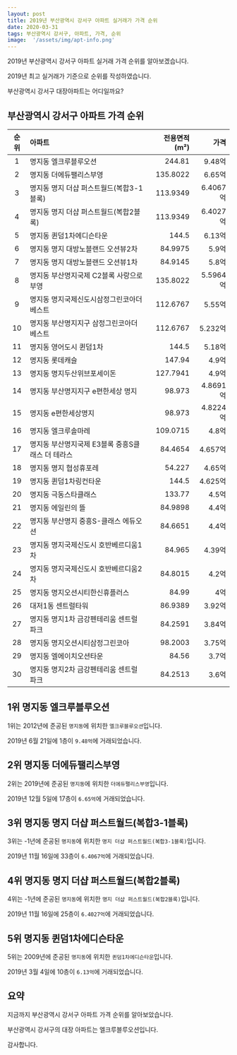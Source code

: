 ```yaml
---
layout: post
title: 2019년 부산광역시 강서구 아파트 실거래가 가격 순위
date: 2020-03-31
tags: 부산광역시 강서구, 아파트, 가격, 순위
image:  '/assets/img/apt-info.png'
---
```


2019년 부산광역시 강서구 아파트 실거래 가격 순위를 알아보겠습니다.

2019년 최고 실거래가 기준으로 순위를 작성하였습니다.

부산광역시 강서구 대장아파트는 어디일까요?

## 부산광역시 강서구 아파트 가격 순위

|순위|아파트|전용면적(m²)|가격|
|:---:|:------|---:|---:|
|1|명지동 엘크루블루오션|244.81|9.48억|
|2|명지동 더에듀팰리스부영|135.8022|6.65억|
|3|명지동 명지 더샵 퍼스트월드(복합3-1블록)|113.9349|6.4067억|
|4|명지동 명지 더샵 퍼스트월드(복합2블록)|113.9349|6.4027억|
|5|명지동 퀸덤1차에디슨타운|144.5|6.13억|
|6|명지동 명지 대방노블랜드 오션뷰2차|84.9975|5.9억|
|7|명지동 명지 대방노블랜드 오션뷰1차|84.9145|5.8억|
|8|명지동 부산명지국제 C2블록 사랑으로 부영|135.8022|5.5964억|
|9|명지동 명지국제신도시삼정그린코아더베스트|112.6767|5.55억|
|10|명지동 부산명지지구 삼정그린코아더베스트|112.6767|5.232억|
|11|명지동 영어도시 퀸덤1차|144.5|5.18억|
|12|명지동 롯데캐슬|147.94|4.9억|
|13|명지동 명지두산위브포세이돈|127.7941|4.9억|
|14|명지동 부산명지지구 e편한세상 명지|98.973|4.8691억|
|15|명지동 e편한세상명지|98.973|4.8224억|
|16|명지동 엘크루솔마레|109.0715|4.8억|
|17|명지동 부산명지국제 E3블록 중흥S클래스 더 테라스|84.4654|4.657억|
|18|명지동 명지 협성휴포레|54.227|4.65억|
|19|명지동 퀸덤1차링컨타운|144.5|4.625억|
|20|명지동 극동스타클래스|133.77|4.5억|
|21|명지동 에일린의 뜰|84.9898|4.4억|
|22|명지동 부산명지 중흥S-클래스 에듀오션|84.6651|4.4억|
|23|명지동 명지국제신도시 호반베르디움1차|84.965|4.39억|
|24|명지동 명지국제신도시 호반베르디움2차|84.8015|4.2억|
|25|명지동 명지오션시티한신휴플러스|84.99|4억|
|26|대저1동 센트럴타워|86.9389|3.92억|
|27|명지동 명지1차 금강펜테리움 센트럴파크|84.2591|3.84억|
|28|명지동 명지오션시티삼정그린코아|98.2003|3.75억|
|29|명지동 엘에이치오션타운|84.56|3.7억|
|30|명지동 명지2차 금강펜테리움 센트럴파크|84.2513|3.6억|



## 1위 명지동 엘크루블루오션

1위는 2012년에 준공된 `명지동`에 위치한 `엘크루블루오션`입니다.

2019년 6월 21일에 1층이 `9.48억`에 거래되었습니다.

<!-- * 카카오맵 - 지도퍼가기 -->
<!-- 1. 지도 노드 -->
<div id="daumRoughmapContainer1585858977383" class="root_daum_roughmap root_daum_roughmap_landing"></div>

<!--
	2. 설치 스크립트
	* 지도 퍼가기 서비스를 2개 이상 넣을 경우, 설치 스크립트는 하나만 삽입합니다.
-->
<script charset="UTF-8" class="daum_roughmap_loader_script" src="https://ssl.daumcdn.net/dmaps/map_js_init/roughmapLoader.js"></script>

<!-- 3. 실행 스크립트 -->
<script charset="UTF-8">
	new daum.roughmap.Lander({
		"timestamp" : "1585858977383",
		"key" : "xru8",
		"mapWidth" : "320",
		"mapHeight" : "180"
	}).render();
</script>

## 2위 명지동 더에듀팰리스부영

2위는 2019년에 준공된 `명지동`에 위치한 `더에듀팰리스부영`입니다.

2019년 12월 5일에 17층이 `6.65억`에 거래되었습니다.

<!-- * 카카오맵 - 지도퍼가기 -->
<!-- 1. 지도 노드 -->
<div id="daumRoughmapContainer1585858948795" class="root_daum_roughmap root_daum_roughmap_landing"></div>

<!--
	2. 설치 스크립트
	* 지도 퍼가기 서비스를 2개 이상 넣을 경우, 설치 스크립트는 하나만 삽입합니다.
-->
<script charset="UTF-8" class="daum_roughmap_loader_script" src="https://ssl.daumcdn.net/dmaps/map_js_init/roughmapLoader.js"></script>

<!-- 3. 실행 스크립트 -->
<script charset="UTF-8">
	new daum.roughmap.Lander({
		"timestamp" : "1585858948795",
		"key" : "xru7",
		"mapWidth" : "320",
		"mapHeight" : "180"
	}).render();
</script>

## 3위 명지동 명지 더샵 퍼스트월드(복합3-1블록)

3위는 -1년에 준공된 `명지동`에 위치한 `명지 더샵 퍼스트월드(복합3-1블록)`입니다.

2019년 11월 16일에 33층이 `6.4067억`에 거래되었습니다.

<!-- * 카카오맵 - 지도퍼가기 -->
<!-- 1. 지도 노드 -->
<div id="daumRoughmapContainer1585858938187" class="root_daum_roughmap root_daum_roughmap_landing"></div>

<!--
	2. 설치 스크립트
	* 지도 퍼가기 서비스를 2개 이상 넣을 경우, 설치 스크립트는 하나만 삽입합니다.
-->
<script charset="UTF-8" class="daum_roughmap_loader_script" src="https://ssl.daumcdn.net/dmaps/map_js_init/roughmapLoader.js"></script>

<!-- 3. 실행 스크립트 -->
<script charset="UTF-8">
	new daum.roughmap.Lander({
		"timestamp" : "1585858938187",
		"key" : "xru6",
		"mapWidth" : "320",
		"mapHeight" : "180"
	}).render();
</script>

## 4위 명지동 명지 더샵 퍼스트월드(복합2블록)

4위는 -1년에 준공된 `명지동`에 위치한 `명지 더샵 퍼스트월드(복합2블록)`입니다.

2019년 11월 16일에 25층이 `6.4027억`에 거래되었습니다.

<!-- * 카카오맵 - 지도퍼가기 -->
<!-- 1. 지도 노드 -->
<div id="daumRoughmapContainer1585858929114" class="root_daum_roughmap root_daum_roughmap_landing"></div>

<!--
	2. 설치 스크립트
	* 지도 퍼가기 서비스를 2개 이상 넣을 경우, 설치 스크립트는 하나만 삽입합니다.
-->
<script charset="UTF-8" class="daum_roughmap_loader_script" src="https://ssl.daumcdn.net/dmaps/map_js_init/roughmapLoader.js"></script>

<!-- 3. 실행 스크립트 -->
<script charset="UTF-8">
	new daum.roughmap.Lander({
		"timestamp" : "1585858929114",
		"key" : "xru5",
		"mapWidth" : "320",
		"mapHeight" : "180"
	}).render();
</script>

## 5위 명지동 퀸덤1차에디슨타운

5위는 2009년에 준공된 `명지동`에 위치한 `퀸덤1차에디슨타운`입니다.

2019년 3월 4일에 10층이 `6.13억`에 거래되었습니다.

<!-- * 카카오맵 - 지도퍼가기 -->
<!-- 1. 지도 노드 -->
<div id="daumRoughmapContainer1585858913908" class="root_daum_roughmap root_daum_roughmap_landing"></div>

<!--
	2. 설치 스크립트
	* 지도 퍼가기 서비스를 2개 이상 넣을 경우, 설치 스크립트는 하나만 삽입합니다.
-->
<script charset="UTF-8" class="daum_roughmap_loader_script" src="https://ssl.daumcdn.net/dmaps/map_js_init/roughmapLoader.js"></script>

<!-- 3. 실행 스크립트 -->
<script charset="UTF-8">
	new daum.roughmap.Lander({
		"timestamp" : "1585858913908",
		"key" : "xru4",
		"mapWidth" : "320",
		"mapHeight" : "180"
	}).render();
</script>


## 요약

지금까지 부산광역시 강서구 아파트 가격 순위를 알아보았습니다.

부산광역시 강서구의 대장 아파트는 엘크루블루오션입니다.

감사합니다.

